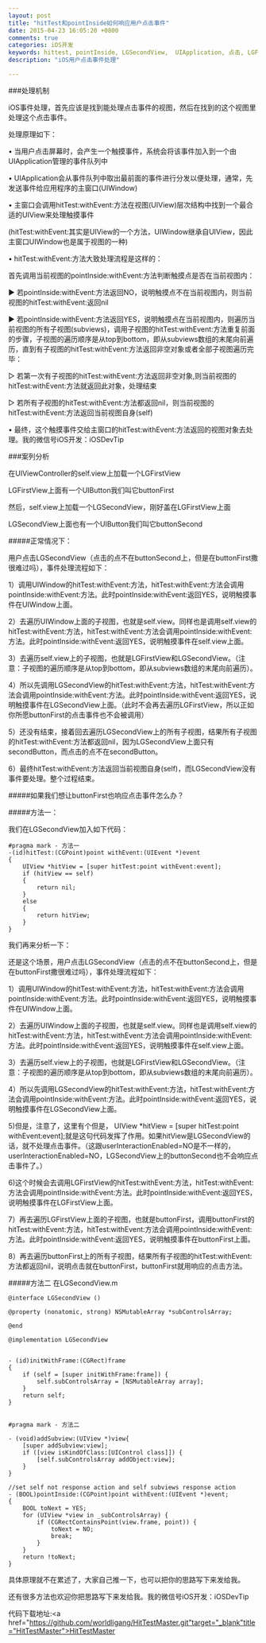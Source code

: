 ```yaml
---
layout: post
title: "hitTest和pointInside如何响应用户点击事件"
date: 2015-04-23 16:05:20 +0800
comments: true
categories: iOS开发
keywords: hittest, pointInside, LGSecondView,  UIApplication, 点击, LGFirstView, iOS开发, cocoapods, 个人博客, 刚刚在线
description: "iOS用户点击事件处理"

---
```


###处理机制

iOS事件处理，首先应该是找到能处理点击事件的视图，然后在找到的这个视图里处理这个点击事件。

处理原理如下：

• 当用户点击屏幕时，会产生一个触摸事件，系统会将该事件加入到一个由UIApplication管理的事件队列中

• UIApplication会从事件队列中取出最前面的事件进行分发以便处理，通常，先发送事件给应用程序的主窗口(UIWindow)

• 主窗口会调用hitTest:withEvent:方法在视图(UIView)层次结构中找到一个最合适的UIView来处理触摸事件

(hitTest:withEvent:其实是UIView的一个方法，UIWindow继承自UIView，因此主窗口UIWindow也是属于视图的一种)

• hitTest:withEvent:方法大致处理流程是这样的：

首先调用当前视图的pointInside:withEvent:方法判断触摸点是否在当前视图内：

▶ 若pointInside:withEvent:方法返回NO，说明触摸点不在当前视图内，则当前视图的hitTest:withEvent:返回nil

▶ 若pointInside:withEvent:方法返回YES，说明触摸点在当前视图内，则遍历当前视图的所有子视图(subviews)，调用子视图的hitTest:withEvent:方法重复前面的步骤，子视图的遍历顺序是从top到bottom，即从subviews数组的末尾向前遍历，直到有子视图的hitTest:withEvent:方法返回非空对象或者全部子视图遍历完毕：

▷ 若第一次有子视图的hitTest:withEvent:方法返回非空对象,则当前视图的hitTest:withEvent:方法就返回此对象，处理结束

▷ 若所有子视图的hitTest:withEvent:方法都返回nil，则当前视图的hitTest:withEvent:方法返回当前视图自身(self)

• 最终，这个触摸事件交给主窗口的hitTest:withEvent:方法返回的视图对象去处理。我的微信号iOS开发：iOSDevTip

###案列分析

在UIViewController的self.view上加载一个LGFirstView

LGFirstView上面有一个UIButton我们叫它buttonFirst

然后，self.view上加载一个LGSecondView，刚好盖在LGFirstView上面

LGSecondView上面也有一个UIButton我们叫它buttonSecond

#####正常情况下：

用户点击LGSecondView（点击的点不在buttonSecond上，但是在buttonFirst撒很难过吗），事件处理流程如下：

1）调用UIWindow的hitTest:withEvent:方法，hitTest:withEvent:方法会调用pointInside:withEvent:方法。此时pointInside:withEvent:返回YES，说明触摸事件在UIWindow上面。

2）去遍历UIWindow上面的子视图，也就是self.view。同样也是调用self.view的hitTest:withEvent:方法，hitTest:withEvent:方法会调用pointInside:withEvent:方法。此时pointInside:withEvent:返回YES，说明触摸事件在self.view上面。

3）去遍历self.view上的子视图，也就是LGFirstView和LGSecondView。（注意：子视图的遍历顺序是从top到bottom，即从subviews数组的末尾向前遍历）。

4）所以先调用LGSecondView的hitTest:withEvent:方法，hitTest:withEvent:方法会调用pointInside:withEvent:方法。此时pointInside:withEvent:返回YES，说明触摸事件在LGSecondView上面。（此时不会再去遍历LGFirstView，所以正如你所愿buttonFirst的点击事件也不会被调用）

5）还没有结束，接着回去遍历LGSecondView上的所有子视图，结果所有子视图的hitTest:withEvent:方法都返回nil，因为LGSecondView上面只有secondButton，而点击的点不在secondButton。

6）最终hitTest:withEvent:方法返回当前视图自身(self)，而LGSecondView没有事件要处理。整个过程结束。

#####如果我们想让buttonFirst也响应点击事件怎么办？

#####方法一：

我们在LGSecondView加入如下代码：

	#pragma mark - 方法一
	-(id)hitTest:(CGPoint)point withEvent:(UIEvent *)event
	{
	    UIView *hitView = [super hitTest:point withEvent:event];
	    if (hitView == self)
	    {
	        return nil;
	    }
	    else
	    {
	        return hitView;
	    }
	}

我们再来分析一下：

还是这个场景，用户点击LGSecondView（点击的点不在buttonSecond上，但是在buttonFirst撒很难过吗），事件处理流程如下：

1）调用UIWindow的hitTest:withEvent:方法，hitTest:withEvent:方法会调用pointInside:withEvent:方法。此时pointInside:withEvent:返回YES，说明触摸事件在UIWindow上面。

2）去遍历UIWindow上面的子视图，也就是self.view。同样也是调用self.view的hitTest:withEvent:方法，hitTest:withEvent:方法会调用pointInside:withEvent:方法。此时pointInside:withEvent:返回YES，说明触摸事件在self.view上面。

3）去遍历self.view上的子视图，也就是LGFirstView和LGSecondView。（注意：子视图的遍历顺序是从top到bottom，即从subviews数组的末尾向前遍历）。

4）所以先调用LGSecondView的hitTest:withEvent:方法，hitTest:withEvent:方法会调用pointInside:withEvent:方法。此时pointInside:withEvent:返回YES，说明触摸事件在LGSecondView上面。

5)但是，注意了，这里有个但是， UIView *hitView = [super hitTest:point withEvent:event];就是这句代码发挥了作用。如果hitView是LGSecondView的话，就不处理点击事件。（这跟userInteractionEnabled=NO是不一样的，userInteractionEnabled=NO，LGSecondView上的buttonSecond也不会响应点击事件了。）

6)这个时候会去调用LGFirstView的hitTest:withEvent:方法，hitTest:withEvent:方法会调用pointInside:withEvent:方法。此时pointInside:withEvent:返回YES，说明触摸事件在LGFirstView上面。

7）再去遍历LGFirstView上面的子视图，也就是buttonFirst，调用buttonFirst的hitTest:withEvent:方法，hitTest:withEvent:方法会调用pointInside:withEvent:方法。此时pointInside:withEvent:返回YES，说明触摸事件在buttonFirst上面。

8）再去遍历buttonFirst上的所有子视图，结果所有子视图的hitTest:withEvent:方法都返回nil，说明点击就在buttonFirst，buttonFirst就用响应的点击方法。

#####方法二
在LGSecondView.m

	@interface LGSecondView ()
	
	@property (nonatomic, strong) NSMutableArray *subControlsArray;
	
	@end
	
	@implementation LGSecondView

	        
	- (id)initWithFrame:(CGRect)frame
	{
	    if (self = [super initWithFrame:frame]) {
	        self.subControlsArray = [NSMutableArray array];
	    }
	    return self;
	}


	#pragma mark - 方法二
	
	- (void)addSubview:(UIView *)view{
	    [super addSubview:view];
	    if ([view isKindOfClass:[UIControl class]]) {
	        [self.subControlsArray addObject:view];
	    }
	}
	
	//set self not response action and self subviews response action
	- (BOOL)pointInside:(CGPoint)point withEvent:(UIEvent *)event;
	{
	    BOOL toNext = YES;
	    for (UIView *view in _subControlsArray) {
	        if (CGRectContainsPoint(view.frame, point)) {
	            toNext = NO;
	            break;
	        }
	    }
	    return !toNext;
	}
	


具体原理就不在累述了，大家自己推一下，也可以把你的思路写下来发给我。

还有很多方法也欢迎你把思路写下来发给我。我的微信号iOS开发：iOSDevTip

代码下载地址:<a href="https://github.com/worldligang/HitTestMaster.git"target="_blank"title="HitTestMaster">HitTestMaster</a>
